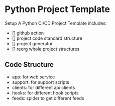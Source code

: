 # Python Project Template

Setup A Python CI/CD Project Template includes:

- [] github action
- [] project code standard structure
- [] project generator
- [] reorg whole project structures

## Code Structure

- app: for web service
- support: for support scripts 
- clients: for different api clients
- hooks: for different hook scripts
- feeds: spider to get different feeds